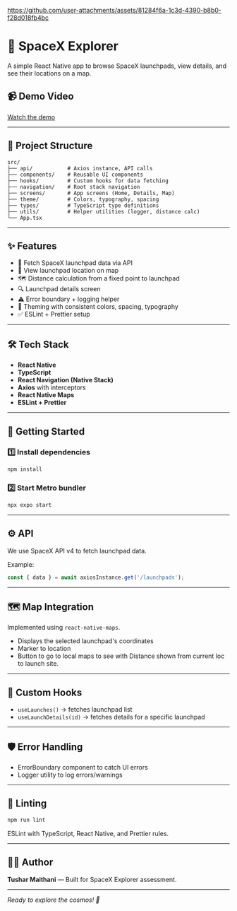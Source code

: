 https://github.com/user-attachments/assets/81284f6a-1c3d-4390-b8b0-f28d018fb4bc

# 🚀 SpaceX Explorer

A simple React Native app to browse SpaceX launchpads, view details, and see their locations on a map.

## 📹 Demo Video

[Watch the demo](https://github.com/user-attachments/assets/81284f6a-1c3d-4390-b8b0-f28d018fb4bc)

---

## 📂 Project Structure

```
src/
├── api/           # Axios instance, API calls
├── components/    # Reusable UI components
├── hooks/         # Custom hooks for data fetching
├── navigation/    # Root stack navigation
├── screens/       # App screens (Home, Details, Map)
├── theme/         # Colors, typography, spacing
├── types/         # TypeScript type definitions
├── utils/         # Helper utilities (logger, distance calc)
└── App.tsx
```

---

## ✨ Features

- 📡 Fetch SpaceX launchpad data via API
- 📍 View launchpad location on map
- 🗺️ Distance calculation from a fixed point to launchpad
- 🔍 Launchpad details screen
- ⚠️ Error boundary + logging helper
- 🎨 Theming with consistent colors, spacing, typography
- ✅ ESLint + Prettier setup

---

## 🛠️ Tech Stack

- **React Native**
- **TypeScript**
- **React Navigation (Native Stack)**
- **Axios** with interceptors
- **React Native Maps**
- **ESLint + Prettier**

---

## 🚀 Getting Started

### 1️⃣ Install dependencies

```bash
npm install
```

### 2️⃣ Start Metro bundler

```bash
npx expo start
```

---

## ⚙️ API

We use SpaceX API v4 to fetch launchpad data.

Example:
```ts
const { data } = await axiosInstance.get('/launchpads');
```

---

## 🗺️ Map Integration

Implemented using `react-native-maps`.
- Displays the selected launchpad's coordinates
- Marker to location
- Button to go to local maps to see with Distance shown from current loc to launch site.
---

## 🧩 Custom Hooks

- `useLaunches()` → fetches launchpad list
- `useLaunchDetails(id)` → fetches details for a specific launchpad

---


## 🛡️ Error Handling

- ErrorBoundary component to catch UI errors
- Logger utility to log errors/warnings

---

## 🧹 Linting

```bash
npm run lint
```

ESLint with TypeScript, React Native, and Prettier rules.

---

## 👨‍💻 Author

**Tushar Maithani** — Built for SpaceX Explorer assessment.

---

*Ready to explore the cosmos! 🌌*